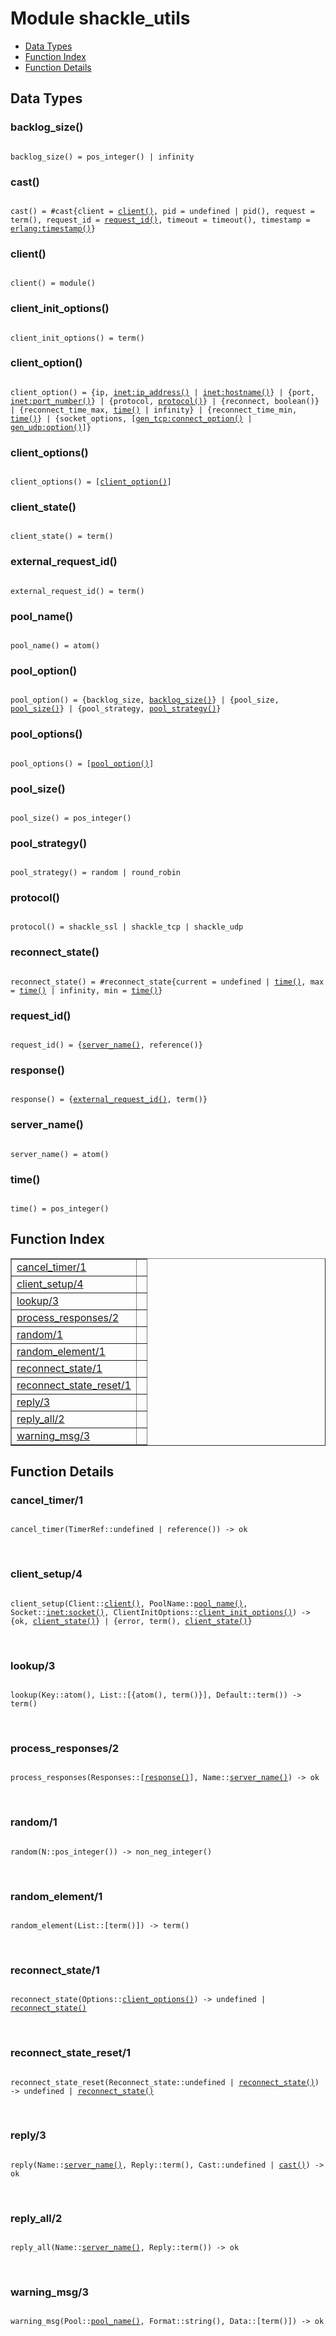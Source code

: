 

# Module shackle_utils #
* [Data Types](#types)
* [Function Index](#index)
* [Function Details](#functions)

<a name="types"></a>

## Data Types ##




### <a name="type-backlog_size">backlog_size()</a> ###


<pre><code>
backlog_size() = pos_integer() | infinity
</code></pre>




### <a name="type-cast">cast()</a> ###


<pre><code>
cast() = #cast{client = <a href="#type-client">client()</a>, pid = undefined | pid(), request = term(), request_id = <a href="#type-request_id">request_id()</a>, timeout = timeout(), timestamp = <a href="erlang.md#type-timestamp">erlang:timestamp()</a>}
</code></pre>




### <a name="type-client">client()</a> ###


<pre><code>
client() = module()
</code></pre>




### <a name="type-client_init_options">client_init_options()</a> ###


<pre><code>
client_init_options() = term()
</code></pre>




### <a name="type-client_option">client_option()</a> ###


<pre><code>
client_option() = {ip, <a href="inet.md#type-ip_address">inet:ip_address()</a> | <a href="inet.md#type-hostname">inet:hostname()</a>} | {port, <a href="inet.md#type-port_number">inet:port_number()</a>} | {protocol, <a href="#type-protocol">protocol()</a>} | {reconnect, boolean()} | {reconnect_time_max, <a href="#type-time">time()</a> | infinity} | {reconnect_time_min, <a href="#type-time">time()</a>} | {socket_options, [<a href="gen_tcp.md#type-connect_option">gen_tcp:connect_option()</a> | <a href="gen_udp.md#type-option">gen_udp:option()</a>]}
</code></pre>




### <a name="type-client_options">client_options()</a> ###


<pre><code>
client_options() = [<a href="#type-client_option">client_option()</a>]
</code></pre>




### <a name="type-client_state">client_state()</a> ###


<pre><code>
client_state() = term()
</code></pre>




### <a name="type-external_request_id">external_request_id()</a> ###


<pre><code>
external_request_id() = term()
</code></pre>




### <a name="type-pool_name">pool_name()</a> ###


<pre><code>
pool_name() = atom()
</code></pre>




### <a name="type-pool_option">pool_option()</a> ###


<pre><code>
pool_option() = {backlog_size, <a href="#type-backlog_size">backlog_size()</a>} | {pool_size, <a href="#type-pool_size">pool_size()</a>} | {pool_strategy, <a href="#type-pool_strategy">pool_strategy()</a>}
</code></pre>




### <a name="type-pool_options">pool_options()</a> ###


<pre><code>
pool_options() = [<a href="#type-pool_option">pool_option()</a>]
</code></pre>




### <a name="type-pool_size">pool_size()</a> ###


<pre><code>
pool_size() = pos_integer()
</code></pre>




### <a name="type-pool_strategy">pool_strategy()</a> ###


<pre><code>
pool_strategy() = random | round_robin
</code></pre>




### <a name="type-protocol">protocol()</a> ###


<pre><code>
protocol() = shackle_ssl | shackle_tcp | shackle_udp
</code></pre>




### <a name="type-reconnect_state">reconnect_state()</a> ###


<pre><code>
reconnect_state() = #reconnect_state{current = undefined | <a href="#type-time">time()</a>, max = <a href="#type-time">time()</a> | infinity, min = <a href="#type-time">time()</a>}
</code></pre>




### <a name="type-request_id">request_id()</a> ###


<pre><code>
request_id() = {<a href="#type-server_name">server_name()</a>, reference()}
</code></pre>




### <a name="type-response">response()</a> ###


<pre><code>
response() = {<a href="#type-external_request_id">external_request_id()</a>, term()}
</code></pre>




### <a name="type-server_name">server_name()</a> ###


<pre><code>
server_name() = atom()
</code></pre>




### <a name="type-time">time()</a> ###


<pre><code>
time() = pos_integer()
</code></pre>

<a name="index"></a>

## Function Index ##


<table width="100%" border="1" cellspacing="0" cellpadding="2" summary="function index"><tr><td valign="top"><a href="#cancel_timer-1">cancel_timer/1</a></td><td></td></tr><tr><td valign="top"><a href="#client_setup-4">client_setup/4</a></td><td></td></tr><tr><td valign="top"><a href="#lookup-3">lookup/3</a></td><td></td></tr><tr><td valign="top"><a href="#process_responses-2">process_responses/2</a></td><td></td></tr><tr><td valign="top"><a href="#random-1">random/1</a></td><td></td></tr><tr><td valign="top"><a href="#random_element-1">random_element/1</a></td><td></td></tr><tr><td valign="top"><a href="#reconnect_state-1">reconnect_state/1</a></td><td></td></tr><tr><td valign="top"><a href="#reconnect_state_reset-1">reconnect_state_reset/1</a></td><td></td></tr><tr><td valign="top"><a href="#reply-3">reply/3</a></td><td></td></tr><tr><td valign="top"><a href="#reply_all-2">reply_all/2</a></td><td></td></tr><tr><td valign="top"><a href="#warning_msg-3">warning_msg/3</a></td><td></td></tr></table>


<a name="functions"></a>

## Function Details ##

<a name="cancel_timer-1"></a>

### cancel_timer/1 ###

<pre><code>
cancel_timer(TimerRef::undefined | reference()) -&gt; ok
</code></pre>
<br />

<a name="client_setup-4"></a>

### client_setup/4 ###

<pre><code>
client_setup(Client::<a href="#type-client">client()</a>, PoolName::<a href="#type-pool_name">pool_name()</a>, Socket::<a href="inet.md#type-socket">inet:socket()</a>, ClientInitOptions::<a href="#type-client_init_options">client_init_options()</a>) -&gt; {ok, <a href="#type-client_state">client_state()</a>} | {error, term(), <a href="#type-client_state">client_state()</a>}
</code></pre>
<br />

<a name="lookup-3"></a>

### lookup/3 ###

<pre><code>
lookup(Key::atom(), List::[{atom(), term()}], Default::term()) -&gt; term()
</code></pre>
<br />

<a name="process_responses-2"></a>

### process_responses/2 ###

<pre><code>
process_responses(Responses::[<a href="#type-response">response()</a>], Name::<a href="#type-server_name">server_name()</a>) -&gt; ok
</code></pre>
<br />

<a name="random-1"></a>

### random/1 ###

<pre><code>
random(N::pos_integer()) -&gt; non_neg_integer()
</code></pre>
<br />

<a name="random_element-1"></a>

### random_element/1 ###

<pre><code>
random_element(List::[term()]) -&gt; term()
</code></pre>
<br />

<a name="reconnect_state-1"></a>

### reconnect_state/1 ###

<pre><code>
reconnect_state(Options::<a href="#type-client_options">client_options()</a>) -&gt; undefined | <a href="#type-reconnect_state">reconnect_state()</a>
</code></pre>
<br />

<a name="reconnect_state_reset-1"></a>

### reconnect_state_reset/1 ###

<pre><code>
reconnect_state_reset(Reconnect_state::undefined | <a href="#type-reconnect_state">reconnect_state()</a>) -&gt; undefined | <a href="#type-reconnect_state">reconnect_state()</a>
</code></pre>
<br />

<a name="reply-3"></a>

### reply/3 ###

<pre><code>
reply(Name::<a href="#type-server_name">server_name()</a>, Reply::term(), Cast::undefined | <a href="#type-cast">cast()</a>) -&gt; ok
</code></pre>
<br />

<a name="reply_all-2"></a>

### reply_all/2 ###

<pre><code>
reply_all(Name::<a href="#type-server_name">server_name()</a>, Reply::term()) -&gt; ok
</code></pre>
<br />

<a name="warning_msg-3"></a>

### warning_msg/3 ###

<pre><code>
warning_msg(Pool::<a href="#type-pool_name">pool_name()</a>, Format::string(), Data::[term()]) -&gt; ok
</code></pre>
<br />

